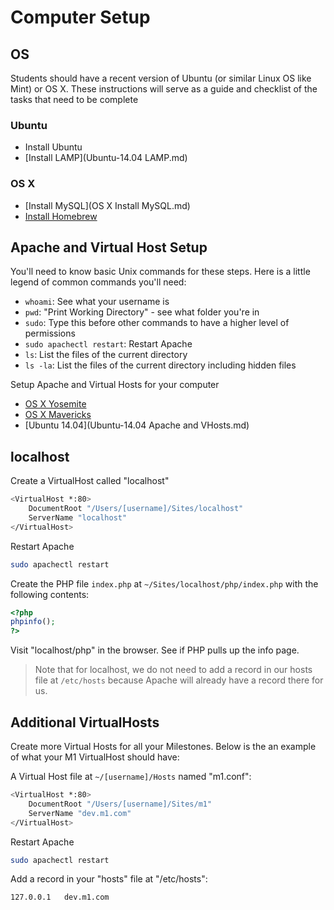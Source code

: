 # Computer Setup

## OS

Students should have a recent version of Ubuntu (or similar Linux OS like Mint) or OS X. These instructions will serve as a guide and checklist of the tasks that need to be complete

### Ubuntu

- Install Ubuntu
- [Install LAMP](Ubuntu-14.04 LAMP.md)

### OS X
- [Install MySQL](OS X Install MySQL.md)
- [Install Homebrew](http://brew.sh/)

## Apache and Virtual Host Setup

You'll need to know basic Unix commands for these steps. Here is a little legend of common commands you'll need:

- `whoami`: See what your username is
- `pwd`: "Print Working Directory" - see what folder you're in
- `sudo`: Type this before other commands to have a higher level of permissions
- `sudo apachectl restart`: Restart Apache
- `ls`: List the files of the current directory
- `ls -la`: List the files of the current directory including hidden files

Setup Apache and Virtual Hosts for your computer

- [OS X Yosemite](https://gist.github.com/bradwestfall/c3e44d5c1e4a74ad852e)
- [OS X Mavericks](https://gist.github.com/bradwestfall/df915300c0d5022e5cb2)
- [Ubuntu 14.04](Ubuntu-14.04 Apache and VHosts.md)

## localhost

Create a VirtualHost called "localhost"

```sh
<VirtualHost *:80>
    DocumentRoot "/Users/[username]/Sites/localhost"
    ServerName "localhost"
</VirtualHost>
```

Restart Apache

```sh
sudo apachectl restart
```

Create the PHP file `index.php` at `~/Sites/localhost/php/index.php` with the following contents:

```php
<?php
phpinfo();
?>
```

Visit "localhost/php" in the browser. See if PHP pulls up the info page.

> Note that for localhost, we do not need to add a record in our hosts file at `/etc/hosts` because Apache will already have a record there for us.

## Additional VirtualHosts

Create more Virtual Hosts for all your Milestones. Below is the an example of what your M1 VirtualHost should have:

A Virtual Host file at `~/[username]/Hosts` named "m1.conf":

```sh
<VirtualHost *:80>
    DocumentRoot "/Users/[username]/Sites/m1"
    ServerName "dev.m1.com"
</VirtualHost>
```

Restart Apache

```sh
sudo apachectl restart
```

Add a record in your "hosts" file at "/etc/hosts":

```sh
127.0.0.1   dev.m1.com
```